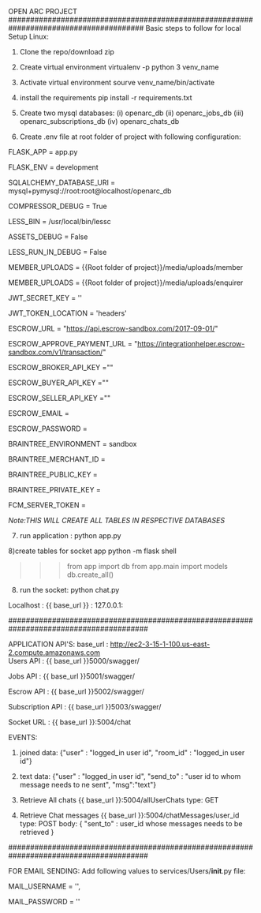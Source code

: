 OPEN ARC PROJECT
#######################################################################################
Basic steps to follow for local Setup Linux:

1) Clone the repo/download zip

2) Create virtual environment
	virtualenv -p python 3 venv_name

3) Activate virtual environment
	sourve venv_name/bin/activate

4) install the requirements
	pip install -r requirements.txt

5) Create two mysql databases:
	(i) openarc_db
	(ii) openarc_jobs_db
	(iii) openarc_subscriptions_db
	(iv) openarc_chats_db

6) Create .env file at root folder of project with following configuration:

FLASK_APP = app.py

FLASK_ENV = development

SQLALCHEMY_DATABASE_URI = mysql+pymysql://root:root@localhost/openarc_db

COMPRESSOR_DEBUG = True

LESS_BIN = /usr/local/bin/lessc

ASSETS_DEBUG = False

LESS_RUN_IN_DEBUG = False

MEMBER_UPLOADS = {{Root folder of project}}/media/uploads/member

MEMBER_UPLOADS = {{Root folder of project}}/media/uploads/enquirer


JWT_SECRET_KEY = ''

JWT_TOKEN_LOCATION = 'headers'

ESCROW_URL = "https://api.escrow-sandbox.com/2017-09-01/"

ESCROW_APPROVE_PAYMENT_URL = "https://integrationhelper.escrow-sandbox.com/v1/transaction/"

ESCROW_BROKER_API_KEY =""

ESCROW_BUYER_API_KEY =""

ESCROW_SELLER_API_KEY =""

ESCROW_EMAIL = 

ESCROW_PASSWORD = 


BRAINTREE_ENVIRONMENT = sandbox

BRAINTREE_MERCHANT_ID = 

BRAINTREE_PUBLIC_KEY = 

BRAINTREE_PRIVATE_KEY = 


FCM_SERVER_TOKEN = 

*Note:THIS WILL CREATE ALL TABLES IN RESPECTIVE DATABASES*

7) run application : 
	python app.py  

8)create tables for socket app
python -m flask shell
>>> from app import db
>>> from app.main import models
>>> db.create_all()

8) run the socket:
	python chat.py



Localhost :
{{ base_url }} : 127.0.0.1:

########################################################################################

APPLICATION API'S:
base_url : http://ec2-3-15-1-100.us-east-2.compute.amazonaws.com  
Users API : {{ base_url }}5000/swagger/

Jobs API : {{ base_url }}5001/swagger/

Escrow API : {{ base_url }}5002/swagger/

Subscription API : {{ base_url }}5003/swagger/

Socket URL : {{ base_url }}:5004/chat

EVENTS:
1) joined
	data: {"user" : "logged_in user id", "room_id" : "logged_in user id"}

2) text
	data: {"user" : "logged_in user id", "send_to" : "user id to whom message needs to ne sent", "msg":"text"}

3) Retrieve All chats
	{{ base_url }}:5004/allUserChats
	type: GET



4) Retrieve Chat messages 
{{ base_url }}:5004/chatMessages/user_id 
	type: POST
	 body:
	 {
	 	"sent_to" : user_id whose messages needs to be retrieved
	 }


########################################################################################


FOR EMAIL SENDING:
Add following values to  services/Users/__init__.py file:

MAIL_USERNAME = '',

MAIL_PASSWORD = ''
